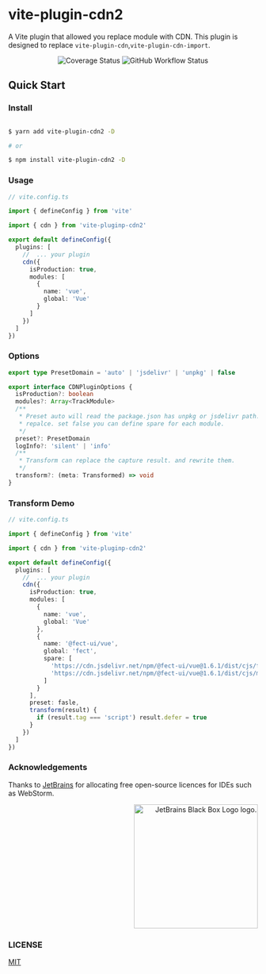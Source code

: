 <h1 aligin="center">vite-plugin-cdn2</h1>

A Vite plugin that allowed you replace module with CDN. This plugin is designed to replace
`vite-plugin-cdn`,`vite-plugin-cdn-import`.

<p align="center">
<img src="https://img.shields.io/codecov/c/github/nonzzz/vite-plugin-cdn?style=for-the-badge" alt="Coverage Status" />
<img alt="GitHub Workflow Status" src="https://img.shields.io/github/workflow/status/nonzzz/vite-plugin-cdn/test?style=for-the-badge">
</p>

## Quick Start

### Install

```bash

$ yarn add vite-plugin-cdn2 -D

# or

$ npm install vite-plugin-cdn2 -D

```

### Usage

```typescript
// vite.config.ts

import { defineConfig } from 'vite'

import { cdn } from 'vite-pluginp-cdn2'

export default defineConfig({
  plugins: [
    //  ... your plugin
    cdn({
      isProduction: true,
      modules: [
        {
          name: 'vue',
          global: 'Vue'
        }
      ]
    })
  ]
})
```

### Options

```ts
export type PresetDomain = 'auto' | 'jsdelivr' | 'unpkg' | false

export interface CDNPluginOptions {
  isProduction?: boolean
  modules?: Array<TrackModule>
  /**
   * Preset auto will read the package.json has unpkg or jsdelivr path. If not willn't be
   * repalce. set false you can define spare for each module.
   */
  preset?: PresetDomain
  logInfo?: 'silent' | 'info'
  /**
   * Transform can replace the capture result. and rewrite them.
   */
  transform?: (meta: Transformed) => void
}
```

### Transform Demo

```ts
// vite.config.ts

import { defineConfig } from 'vite'

import { cdn } from 'vite-pluginp-cdn2'

export default defineConfig({
  plugins: [
    //  ... your plugin
    cdn({
      isProduction: true,
      modules: [
        {
          name: 'vue',
          global: 'Vue'
        },
        {
          name: '@fect-ui/vue',
          global: 'fect',
          spare: [
            'https://cdn.jsdelivr.net/npm/@fect-ui/vue@1.6.1/dist/cjs/fect.umd.js',
            'https://cdn.jsdelivr.net/npm/@fect-ui/vue@1.6.1/dist/cjs/main.css'
          ]
        }
      ],
      preset: fasle,
      transform(result) {
        if (result.tag === 'script') result.defer = true
      }
    })
  ]
})
```

### Acknowledgements

Thanks to [JetBrains](https://www.jetbrains.com/) for allocating free open-source licences for IDEs such as WebStorm.

<p align="right">
<img width="250px" height="250px" src="https://resources.jetbrains.com/storage/products/company/brand/logos/jb_square.png" alt="JetBrains Black Box Logo logo.">
</p>

### LICENSE

[MIT](./LICENSE)
